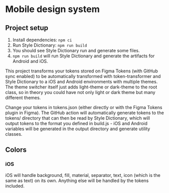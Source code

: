# Mobile design system

## Project setup

1. Install dependencies: `npm ci`
1. Run Style Dictionary: `npm run build`
1. You should see Style Dictionary run and generate some files.
1. `npm run build` will run Style Dictionary and generate the artifacts for Android and iOS.

This project transforms your tokens stored on Figma Tokens (with GitHub sync enabled) to be automatically transformed with token-transformer and Style Dictionary to a iOS and Android environments with multiple themes. The theme switcher itself just adds light-theme or dark-theme to the root class, so in theory you could have not only light or dark theme but many different themes.

Change your tokens in tokens.json (either directly or with the Figma Tokens plugin in Figma). The GitHub action will automatically generate tokens to the tokens/ directory that can then be read by Style Dictionary, which will output tokens to the format you defined in build.js - iOS and Android variables will be generated in the output directory and generate utility classes.


## Colors
### iOS

iOS will handle background, fill, material, separator, text, icon (which is the same as text) on its own. Anything else will be handled by the tokens included.

